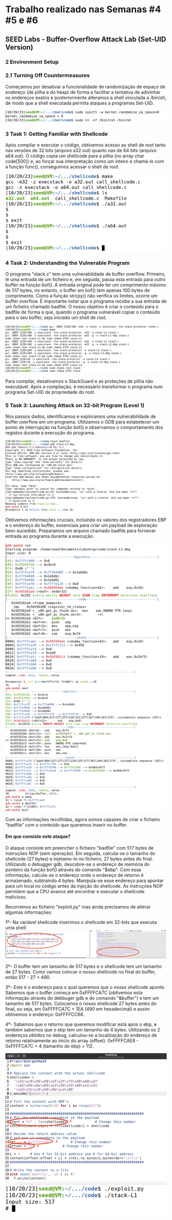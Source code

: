 # Trabalho realizado nas Semanas #4 #5 e #6
## SEED Labs - Buffer-Overflow Attack Lab (Set-UID Version)

### 2 Environment Setup
### 2.1 Turning Off Countermeasures

Começamos por desativar a funcionalidade de randomização de espaço de endereço (de pilha e do heap) de forma a facilitar a tentativa de adivinhar os endereços exatos e posteriormente alteramos a shell vinculada a /bin/sh, de modo que a shell executada permita ataques a programas Set-UID.

<img src="imagens/Screenshot from 2023-10-20 11-14-04.png">


### 3 Task 1: Getting Familiar with Shellcode

Após compilar e executar o código, obtivemos acesso ao shell de root tanto nas versões de 32 bits (arquivo a32.out) quanto nas de 64 bits (arquivo a64.out). O código copia um shellcode para a pilha (no array char code[500]) e, ao forçar sua interpretação como um inteiro e chamá-lo com a função func(), conseguimos acessar o shell de root.

<img src ="imagens/Screenshot from 2023-10-20 11-14-56.png">

### 4 Task 2: Understanding the Vulnerable Program

O programa "stack.c" tem uma vulnerabilidade de buffer overflow. Primeiro, lê uma entrada de um ficheiro e, em seguida, passa esta entrada para outro buffer na função bof(). A entrada original pode ter um comprimento máximo de 517 bytes, no entanto, o buffer em bof() tem apenas 100 bytes de comprimento. Como a função strcpy() não verifica os limites, ocorre um buffer overflow. É importante notar que o programa recebe a sua entrada de um ficheiro chamado badfile. O nosso objetivo é criar o conteúdo para o badfile de forma a que, quando o programa vulnerável copiar o conteúdo para o seu buffer, seja iniciado um shell de root.

<img src="imagens/Screenshot from 2023-10-20 11-25-57.png">

Para compilar, desativamos o StackGuard e as proteções de pilha não executável. Após a compilação, é necessário transformar o programa num programa Set-UID de propriedade do root.


### 5 Task 3: Launching Attack on 32-bit Program (Level 1)

Nos passos dados, identificamos e exploramos uma vulnerabilidade de buffer overflow em um programa. Utilizamos o GDB para estabelecer um ponto de interrupção na função bof() e observamos o comportamento dos registos durante a execução do programa.

<img src="imagens/Screenshot from 2023-10-20 11-31-20.png">

Obtivemos informações cruciais, incluindo os valores dos registradores EBP e o endereço do buffer, essenciais para criar um payload de exploração bem-sucedido. Preparamos um arquivo chamado badfile para fornecer entrada ao programa durante a execução. 

<img src="imagens/Screenshot from 2023-10-20 11-31-54.png">
<img src="imagens/Screenshot from 2023-10-20 11-32-15.png">
<img src="imagens/Screenshot from 2023-10-20 11-32-31.png">

Com as informações recolhidas, agora somos capazes de criar o ficheiro "badfile" com o conteúdo que queremos inserir no buffer.

#### Em que consiste este ataque?
O ataque consiste em preencher o ficheiro "badfile" com 517 bytes de instruções NOP (sem operação). Em seguida, calcula-se o tamanho do shellcode (27 bytes) e injetamo-lo no ficheiro, 27 bytes antes do final. Utilizando o debugger gdb, descobre-se o endereço de memória do ponteiro da função bof() através do comando "$ebp". Com essa informação, calcula-se o endereço onde o endereço de retorno é armazenado, subtraindo 4 bytes. Manipula-se esse endereço para apontar para um local no código antes da injeção do shellcode. As instruções NOP permitem que a CPU avance até encontrar e executar o shellcode malicioso.


Recorremos ao ficheiro "exploit.py" mas ainda precisamos de alterar algumas informações:

1º- Na variável shellcode inserimos o shellcode em 32-bits que executa uma shell:
<img src="imagens/Captura de ecrã 2023-10-20, às 20.58.29.png">

2º- O buffer tem um tamanho de 517 bytes e o shellcode tem um tamanho de 27 bytes. Como vamos colocar o nosso shellcode no final do buffer, então 517 - 27 = 490.

3º- Este é o endereço para o qual queremos que o nosso shellcode aponte. Sabemos que o buffer começa em 0xFFFFCA7C (obtivemos esta informação através do debbuger gdb e do comando "&buffer") e tem um tamanho de 517 bytes. Colocamos o nosso shellcode 27 bytes antes do final, ou seja, em 0xFFFFCA7C + 1EA (490 em hexadecimal) e assim obtivemos o endereço: 0xFFFFCC66.

4º- Sabemos que o retorno que queremos modificar está após o ebp, e também sabemos que o ebp tem um tamanho de 4 bytes. Utilizando os 2 endereços obtidos no debug, calculou-se a localização do endereço de retorno relativamente ao inicio do array (offset): 0xFFFFCAE8 - 0xFFFFCA7C + 4 (tamanho do ebp) = 112.

<img src="imagens/Captura de ecrã 2023-10-20, às 21.06.23.png">
<img src="imagens/Screenshot from 2023-10-20 12-58-17.png">